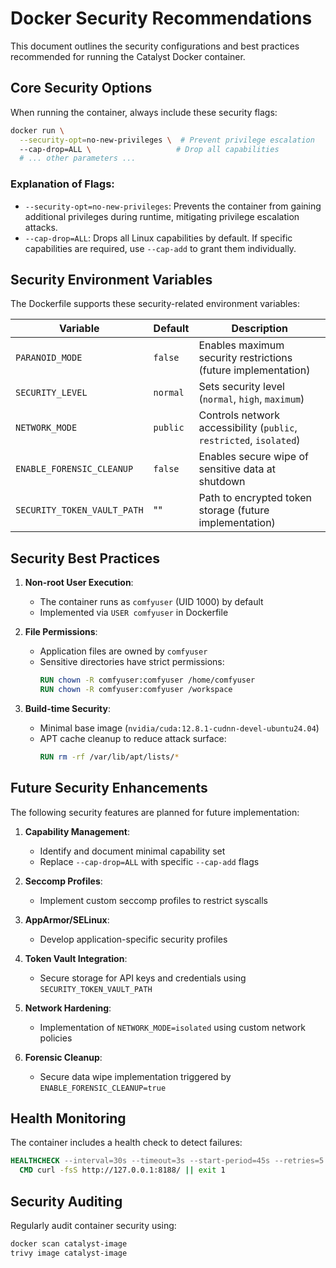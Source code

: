 # Docker Security Recommendations

This document outlines the security configurations and best practices recommended for running the Catalyst Docker container.

## Core Security Options

When running the container, always include these security flags:

```bash
docker run \
  --security-opt=no-new-privileges \  # Prevent privilege escalation
  --cap-drop=ALL \                   # Drop all capabilities
  # ... other parameters ...
```

### Explanation of Flags:
- `--security-opt=no-new-privileges`: Prevents the container from gaining additional privileges during runtime, mitigating privilege escalation attacks.
- `--cap-drop=ALL`: Drops all Linux capabilities by default. If specific capabilities are required, use `--cap-add` to grant them individually.

## Security Environment Variables

The Dockerfile supports these security-related environment variables:

| Variable | Default | Description |
|----------|---------|-------------|
| `PARANOID_MODE` | `false` | Enables maximum security restrictions (future implementation) |
| `SECURITY_LEVEL` | `normal` | Sets security level (`normal`, `high`, `maximum`) |
| `NETWORK_MODE` | `public` | Controls network accessibility (`public`, `restricted`, `isolated`) |
| `ENABLE_FORENSIC_CLEANUP` | `false` | Enables secure wipe of sensitive data at shutdown |
| `SECURITY_TOKEN_VAULT_PATH` | "" | Path to encrypted token storage (future implementation) |

## Security Best Practices

1. **Non-root User Execution**:
   - The container runs as `comfyuser` (UID 1000) by default
   - Implemented via `USER comfyuser` in Dockerfile

2. **File Permissions**:
   - Application files are owned by `comfyuser`
   - Sensitive directories have strict permissions:
     ```dockerfile
     RUN chown -R comfyuser:comfyuser /home/comfyuser
     RUN chown -R comfyuser:comfyuser /workspace
     ```

3. **Build-time Security**:
   - Minimal base image (`nvidia/cuda:12.8.1-cudnn-devel-ubuntu24.04`)
   - APT cache cleanup to reduce attack surface:
     ```dockerfile
     RUN rm -rf /var/lib/apt/lists/*
     ```

## Future Security Enhancements

The following security features are planned for future implementation:

1. **Capability Management**:
   - Identify and document minimal capability set
   - Replace `--cap-drop=ALL` with specific `--cap-add` flags

2. **Seccomp Profiles**:
   - Implement custom seccomp profiles to restrict syscalls

3. **AppArmor/SELinux**:
   - Develop application-specific security profiles

4. **Token Vault Integration**:
   - Secure storage for API keys and credentials using `SECURITY_TOKEN_VAULT_PATH`

5. **Network Hardening**:
   - Implementation of `NETWORK_MODE=isolated` using custom network policies

6. **Forensic Cleanup**:
   - Secure data wipe implementation triggered by `ENABLE_FORENSIC_CLEANUP=true`

## Health Monitoring

The container includes a health check to detect failures:
```dockerfile
HEALTHCHECK --interval=30s --timeout=3s --start-period=45s --retries=5 \
  CMD curl -fsS http://127.0.0.1:8188/ || exit 1
```

## Security Auditing

Regularly audit container security using:
```bash
docker scan catalyst-image
trivy image catalyst-image
